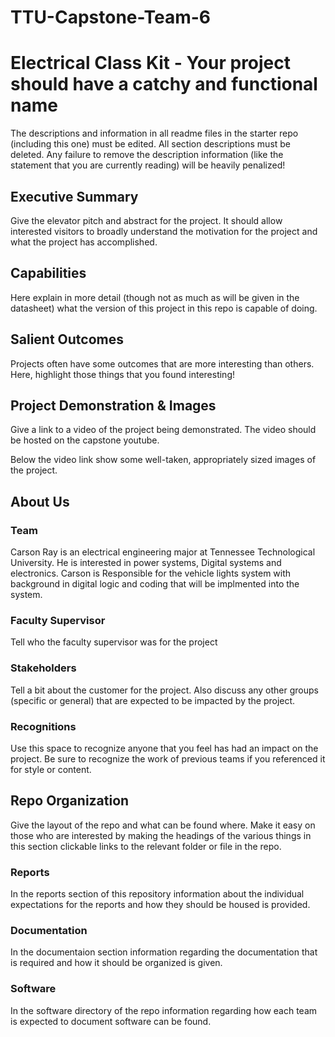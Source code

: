 # TTU-Capstone-Team-6

# Electrical Class Kit - Your project should have a catchy and functional name

The descriptions and information in all readme files in the starter repo (including this one) must be edited. All section descriptions must be deleted. Any failure to remove the description information (like the statement that you are currently reading) will be heavily penalized!

## Executive Summary

Give the elevator pitch and abstract for the project. It should allow interested visitors to broadly understand the motivation for the project and what the project has accomplished.


## Capabilities

Here explain in more detail (though not as much as will be given in the datasheet) what the version of this project in this repo is capable of doing.


## Salient Outcomes

Projects often have some outcomes that are more interesting than others. Here, highlight those things that you found interesting!


## Project Demonstration & Images

Give a link to a video of the project being demonstrated. The video should be hosted on the capstone youtube.

Below the video link show some well-taken, appropriately sized images of the project.


## About Us

### Team

Carson Ray is an electrical engineering major at Tennessee Technological University. He is interested in power systems, Digital systems and electronics. Carson is Responsible for the vehicle lights system with background in digital logic and coding that will be implmented into the system.

### Faculty Supervisor

Tell who the faculty supervisor was for the project

### Stakeholders

Tell a bit about the customer for the project. Also discuss any other groups (specific or general) that are expected to be impacted by the project.

### Recognitions

Use this space to recognize anyone that you feel has had an impact on the project. Be sure to recognize the work of previous teams if you referenced it for style or content. 

## Repo Organization

Give the layout of the repo and what can be found where. Make it easy on those who are interested by making the headings of the various things in this section clickable links to the relevant folder or file in the repo.


### Reports

In the reports section of this repository information about the individual expectations for the reports and how they should be housed is provided.

### Documentation

In the documentaion section information regarding the documentation that is required and how it should be organized is given.

### Software

In the software directory of the repo information regarding how each team is expected to document software can be found.
